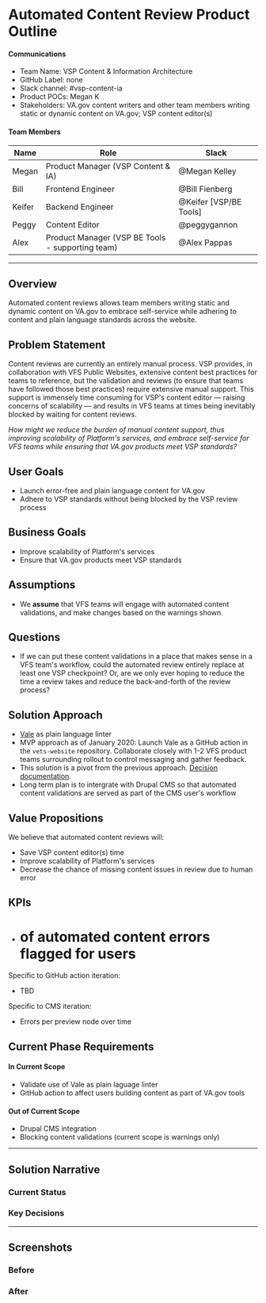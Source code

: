 # Automated Content Review Product Outline

#### Communications
- Team Name: VSP Content & Information Architecture
- GitHub Label: none
- Slack channel: #vsp-content-ia
- Product POCs: Megan K
- Stakeholders: VA.gov content writers and other team members writing static or dynamic content on VA.gov; VSP content editor(s)

#### Team Members

|Name|Role|Slack|
|---|---|---|
|Megan|Product Manager (VSP Content & IA) |@Megan Kelley|
|Bill|Frontend Engineer|@Bill Fienberg|
|Keifer|Backend Engineer|@Keifer [VSP/BE Tools]|
|Peggy|Content Editor|@peggygannon|
|Alex|Product Manager (VSP BE Tools - supporting team)|@Alex Pappas|

---

## Overview
Automated content reviews allows team members writing static and dynamic content on VA.gov to embrace self-service while adhering to content and plain language standards across the website.

## Problem Statement
Content reviews are currently an entirely manual process. VSP provides, in collaboration with VFS Public Websites, extensive content best practices for teams to reference, but the validation and reviews (to ensure that teams have followed those best practices) require extensive manual support. This support is immensely time consuming for VSP's content editor — raising concerns of scalability — and results in VFS teams at times being inevitably blocked by waiting for content reviews.

_How might we reduce the burden of manual content support, thus improving scalability of Platform's services, and embrace self-service for VFS teams while ensuring that VA.gov products meet VSP standards?_
 
## User Goals

- Launch error-free and plain language content for VA.gov
- Adhere to VSP standards without being blocked by the VSP review process

## Business Goals

- Improve scalability of Platform's services
- Ensure that VA.gov products meet VSP standards 

## Assumptions

- We **assume** that VFS teams will engage with automated content validations, and make changes based on the warnings shown.

## Questions

- If we can put these content validations in a place that makes sense in a VFS team's workflow, could the automated review entirely replace at least one VSP checkpoint? Or, are we only ever hoping to reduce the time a review takes and reduce the back-and-forth of the review process? 

## Solution Approach

- [Vale](https://github.com/apps/vale-linter) as plain language linter
- MVP approach as of January 2020: Launch Vale as a GitHub action in the `vets-website` repository. Collaborate closely with 1-2 VFS product teams surrounding rollout to control messaging and gather feedback.
- This solution is a pivot from the previous approach. [Decision documentation](https://github.com/department-of-veterans-affairs/va.gov-team/blob/master/platform/content/automated-content-review/decisions.md).
- Long term plan is to intergrate with Drupal CMS so that automated content validations are served as part of the CMS user's workflow

## Value Propositions

We believe that automated content reviews will:

- Save VSP content editor(s) time
- Improve scalability of Platform's services
- Decrease the chance of missing content issues in review due to human error

## KPIs

- # of automated content errors flagged for users

Specific to GitHub action iteration: 

- TBD

Specific to CMS iteration:

- Errors per preview node over time

## Current Phase Requirements

#### In Current Scope

- Validate use of Vale as plain laguage linter
- GitHub action to affect users building content as part of VA.gov tools

#### Out of Current Scope

- Drupal CMS integration
- Blocking content validations (current scope is warnings only)

---

## Solution Narrative

### Current Status

### Key Decisions

---
   
## Screenshots

### Before

### After
